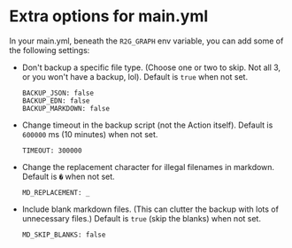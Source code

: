 # Extra options for main.yml

In your main.yml, beneath the `R2G_GRAPH` env variable, you can add some of the following settings:

- Don't backup a specific file type. (Choose one or two to skip. Not all 3, or you won't have a backup, lol). Default is `true` when not set.

    ```
    BACKUP_JSON: false
    BACKUP_EDN: false
    BACKUP_MARKDOWN: false
    ```

- Change timeout in the backup script (not the Action itself). Default is `600000` ms (10 minutes) when not set.

    ```
    TIMEOUT: 300000
    ```

- Change the replacement character for illegal filenames in markdown. Default is `�` when not set.

    ```
    MD_REPLACEMENT: _
    ```

- Include blank markdown files. (This can clutter the backup with lots of unnecessary files.) Default is `true` (skip the blanks) when not set.

    ```
    MD_SKIP_BLANKS: false
    ```
